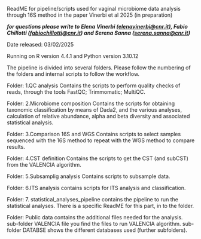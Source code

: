 ReadME for pipeline/scripts used for vaginal microbiome data analysis through 16S method in the paper Vinerbi et al 2025 (in preparation)

***for questions please write to Elena Vinerbi (elenavinerbi@cnr.it), Fabio Chillotti (fabiochillotti@cnr.it) and Serena Sanna (serena.sanna@cnr.it)***

Date released: 03/02/2025

Running on R version 4.4.1 and Python version 3.10.12

The pipeline is divided into several folders. Please follow the numbering of the folders and internal scripts to follow the workflow.

Folder: 1.QC analysis
Contains the scripts to perform quality checks of reads, through the tools FastQC; Trimmomatic; MultiQC.

Folder: 2.Microbiome composition
Contains the scripts for obtaining taxonomic classification by means of Dada2, and the various analyses, calculation of relative abundance, alpha and beta diversity and associated statistical analysis.

Folder: 3.Comparison 16S and WGS
Contains scripts to select samples sequenced with the 16S method to repeat with the WGS method to compare results.

Folder: 4.CST definition
Contains the scripts to get the CST (and subCST) from the VALENCIA algorithm.

Folder: 5.Subsamplig analysis
Contains scripts to subsample data.

Folder: 6.ITS analysis
contains scripts for ITS analysis and classification.

Folder: 7. statistical_analyses_pipeline
contains the pipeline to run the statistical analyses. There is a specific ReadME for this part, in to the folder.

Folder: Public data
contains the additional files needed for the analysis. sub-folder VALENCIA file you find the files to run VALENCIA algorithm. sub-folder DATABSE shows the different databases used (further subfolders).
